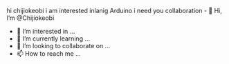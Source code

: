 hi chijiokeobi
i am interested inlanig Arduino
i need you collaboration - 👋 Hi, I’m @Chijiokeobi
- 👀 I’m interested in ...
- 🌱 I’m currently learning ...
- 💞️ I’m looking to collaborate on ...
- 📫 How to reach me ...

<!---
Chijiokeobi/Chijiokeobi is a ✨ special ✨ repository because its `README.md` (this file) appears on your GitHub profile.
You can click the Preview link to take a look at your changes.
--->
